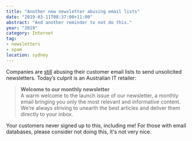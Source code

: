 ```yaml
---
title: "Another new newsletter abusing email lists"
date: "2019-03-11T08:37:00+11:00"
abstract: "And another reminder to not do this."
year: "2019"
category: Internet
tag:
- newsletters
- spam
location: sydney
---
```

Companies are [still] abusing their customer email lists to send unsolicited newsletters. Today’s culprit is an Australian IT retailer:

> **Welcome to our monthly newsletter**   
> A warm welcome to the launch issue of our newsletter, a monthly email bringing you only the most relevant and informative content. We’re always striving to unearth the best articles and deliver them directly to your inbox.

Your customers never signed up to this, including me! For those with email databases, please consider not doing this, it's not very nice.

[still]: https://rubenerd.com/newsletter-abuse/ "Blog post: Newsletter abuse"

